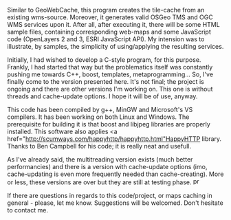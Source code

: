 Similar to GeoWebCache, this program creates the tile-cache from an existing wms-source. Moreover, it generates valid OSGeo TMS and OGC WMS services upon it. After all, after executing it, there will be some HTML sample files, containing corresponding web-maps and some JavaScript code (OpenLayers 2 and 3, ESRI JavaScript API). My intension was to illustrate, by samples, the simplicity of using/applying the resulting services.

Initially, I had wished to develop a C-style program, for this purpose. Frankly, I had started that way but the problematics itself was constantly pushing me towards C++, boost, templates, metaprogramming... So, I've finally come to the version presented here.  It's not final; the project is ongoing and there are other versions I'm working on. This one is without threads and cache-update options. I hope it will be of use, anyway.

This code has been compiled by g++, MinGW and Microsoft's VS compilers. It has been working on both Linux and Windows. The prerequisite for building it is that boost and libjpeg libraries are properly installed. This software also applies <a href="http://scumways.com/happyhttp/happyhttp.html"HappyHTTP library</a>. Thanks to Ben Campbell for his code; it is really neat and usefull.

As I've already said, the multitreading version exists (much better performancies) and there is a version with cache-update options (imo, cache-updating is even more frequently needed than cache-creating). More or less, these versions are over but they are still at testing phase. <img src="http://forum.srpskinacionalisti.com/images/smilies/eusa_pray.gif" alt="pray to be good" height="16" width="19"> 

If there are questions in regards to this code/project, or maps caching in general - please, let me know. Suggestions will be welcomed. Don't hesitate to contact me.


